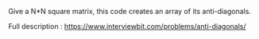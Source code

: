 Give a N*N square matrix, this code creates an array of its anti-diagonals.

Full description : https://www.interviewbit.com/problems/anti-diagonals/

